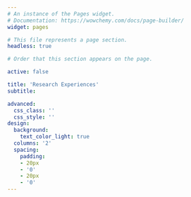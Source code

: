 ```yaml
---
# An instance of the Pages widget.
# Documentation: https://wowchemy.com/docs/page-builder/
widget: pages

# This file represents a page section.
headless: true

# Order that this section appears on the page.

active: false

title: 'Research Experiences'
subtitle:

advanced:
  css_class: ''
  css_style: ''
design:
  background:
    text_color_light: true
  columns: '2'
  spacing:
    padding:
    - 20px
    - '0'
    - 20px
    - '0'
---
```


